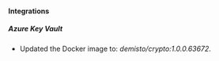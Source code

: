 #### Integrations
##### Azure Key Vault
- Updated the Docker image to: *demisto/crypto:1.0.0.63672*.
